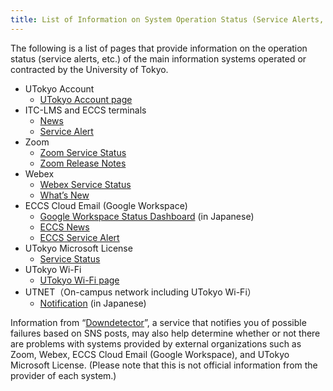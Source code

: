 ```yaml
---
title: List of Information on System Operation Status (Service Alerts, etc.)
---
```


The following is a list of pages that provide information on the operation status (service alerts, etc.) of the main information systems operated or contracted by the University of Tokyo.

* UTokyo Account
  * [UTokyo Account page](https://www.u-tokyo.ac.jp/adm/dics/ja/account.html)
* ITC-LMS and ECCS terminals
  * [News](https://www.ecc.u-tokyo.ac.jp/en/announcement/categorized.html)
  * [Service Alert](https://www.ecc.u-tokyo.ac.jp/en/announcement/categorized.html#maintenance)
* Zoom
  * [Zoom Service Status](https://status.zoom.us/)
  * [Zoom Release Notes](https://support.zoom.us/hc/en-us/sections/201214205-Release-Notes)
* Webex
  * [Webex Service Status](https://status.webex.com/service/status?lang=en_US)
  * [What’s New](https://help.webex.com/en-us/xcwws1/What-s-New-for-the-Latest-Channel-of-Webex-Meetings)
* ECCS Cloud Email (Google Workspace)
  * [Google Workspace Status Dashboard](https://www.google.co.jp/appsstatus/dashboard/) (in Japanese)
  * [ECCS News](https://www.ecc.u-tokyo.ac.jp/en/announcement/categorized.html)
  * [ECCS Service Alert](https://www.ecc.u-tokyo.ac.jp/en/announcement/categorized.html#maintenance)
* UTokyo Microsoft License
  * [Service Status](https://portal.office.com/servicestatus)
* UTokyo Wi-Fi
  * [UTokyo Wi-Fi page](/en/utokyo_wifi/)
* UTNET（On-campus network including UTokyo Wi-Fi）
  * [Notification](https://www.nc.u-tokyo.ac.jp/infoall) (in Japanese)

Information from “[Downdetector](https://downdetector.com/)”, a service that notifies you of possible failures based on SNS posts, may also help determine whether or not there are problems with systems provided by external organizations such as Zoom, Webex, ECCS Cloud Email (Google Workspace), and UTokyo Microsoft License. (Please note that this is not official information from the provider of each system.)
